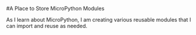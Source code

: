 #A Place to Store MicroPython Modules

As I learn about MicroPython, I am creating various reusable modules that I can import and reuse as needed.

